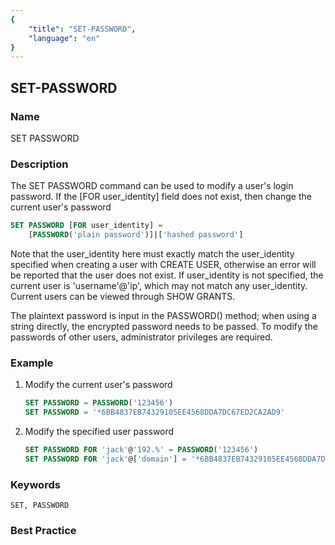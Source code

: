 ```yaml
---
{
    "title": "SET-PASSWORD",
    "language": "en"
}
---
```


<!--
Licensed to the Apache Software Foundation (ASF) under one
or more contributor license agreements.  See the NOTICE file
distributed with this work for additional information
regarding copyright ownership.  The ASF licenses this file
to you under the Apache License, Version 2.0 (the
"License"); you may not use this file except in compliance
with the License.  You may obtain a copy of the License at

  http://www.apache.org/licenses/LICENSE-2.0

Unless required by applicable law or agreed to in writing,
software distributed under the License is distributed on an
"AS IS" BASIS, WITHOUT WARRANTIES OR CONDITIONS OF ANY
KIND, either express or implied.  See the License for the
specific language governing permissions and limitations
under the License.
-->

## SET-PASSWORD

### Name

SET PASSWORD

### Description

The SET PASSWORD command can be used to modify a user's login password. If the [FOR user_identity] field does not exist, then change the current user's password

```sql
SET PASSWORD [FOR user_identity] =
    [PASSWORD('plain password')]|['hashed password']
````

Note that the user_identity here must exactly match the user_identity specified when creating a user with CREATE USER, otherwise an error will be reported that the user does not exist. If user_identity is not specified, the current user is 'username'@'ip', which may not match any user_identity. Current users can be viewed through SHOW GRANTS.

The plaintext password is input in the PASSWORD() method; when using a string directly, the encrypted password needs to be passed.
To modify the passwords of other users, administrator privileges are required.

### Example

1. Modify the current user's password

   ```sql
   SET PASSWORD = PASSWORD('123456')
   SET PASSWORD = '*6BB4837EB74329105EE4568DDA7DC67ED2CA2AD9'
   ````

2. Modify the specified user password

   ```sql
   SET PASSWORD FOR 'jack'@'192.%' = PASSWORD('123456')
   SET PASSWORD FOR 'jack'@['domain'] = '*6BB4837EB74329105EE4568DDA7DC67ED2CA2AD9'
   ````

### Keywords

    SET, PASSWORD

### Best Practice

